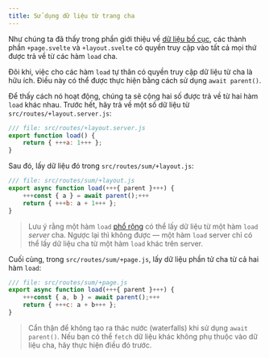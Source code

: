 ```yaml
---
title: Sử dụng dữ liệu từ trang cha
---
```


Như chúng ta đã thấy trong phần giới thiệu về [dữ liệu bố cục](/tutorial/layout-data), các thành phần `+page.svelte` và `+layout.svelte` có quyền truy cập vào tất cả mọi thứ được trả về từ các hàm `load` cha.

Đôi khi, việc cho các hàm `load` tự thân có quyền truy cập dữ liệu từ cha là hữu ích. Điều này có thể được thực hiện bằng cách sử dụng `await parent()`.

Để thấy cách nó hoạt động, chúng ta sẽ cộng hai số được trả về từ hai hàm `load` khác nhau. Trước hết, hãy trả về một số dữ liệu từ `src/routes/+layout.server.js`:

```js
/// file: src/routes/+layout.server.js
export function load() {
	return { +++a: 1+++ };
}
```

Sau đó, lấy dữ liệu đó trong `src/routes/sum/+layout.js`:

```js
/// file: src/routes/sum/+layout.js
export async function load(+++{ parent }+++) {
	+++const { a } = await parent();+++
	return { +++b: a + 1+++ };
}
```

> Lưu ý rằng một hàm `load` [phổ rộng](/tutorial/universal-load-functions) có thể lấy dữ liệu từ một hàm `load` _server_ cha. Ngược lại thì không được — một hàm `load` server chỉ có thể lấy dữ liệu cha từ một hàm `load` khác trên server.

Cuối cùng, trong `src/routes/sum/+page.js`, lấy dữ liệu phần tử cha từ cả hai hàm `load`:

```js
/// file: src/routes/sum/+page.js
export async function load(+++{ parent }+++) {
	+++const { a, b } = await parent();+++
	return { +++c: a + b+++ };
}
```

> Cẩn thận để không tạo ra thác nước (waterfalls) khi sử dụng `await parent()`. Nếu bạn có thể `fetch` dữ liệu khác không phụ thuộc vào dữ liệu cha, hãy thực hiện điều đó trước.
